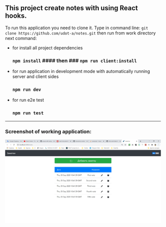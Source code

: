 ## This project create notes with using React hooks.

To run this application you need to clone it. 
Type in command line: ```git clone https://github.com/udot-a/notes.git```
then run from work directory next command: 
-   for install all project dependencies 
    ### ```npm install``` #### then ### ```npm run client:install```
-   for run application in development mode with automatically running server and client sides
    ### ```npm run dev```
-   for run e2e test
    ### ```npm run test```
<hr/>

### Screenshot of working application:
![Screenshot application](https://github.com/udot-a/notes/raw/master/client/src/assets/appScreen.jpg)
